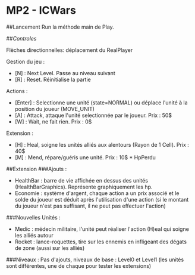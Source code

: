 # MP2 - ICWars

##Lancement
Run la méthode main de Play.

##*Controles*

Flèches directionnelles: déplacement du RealPlayer

Gestion du jeu :
- [N] : Next Level. Passe au niveau suivant
- [R] : Reset. Réinitialise la partie

Actions :
- [Enter] : Selectionne une unité (state=NORMAL) ou déplace l'unité à la position du joueur (MOVE_UNIT)
- [A] : Attack, attaque l'unité selectionnée par le joueur. Prix : 50$
- [W] : Wait, ne fait rien. Prix : 0$

Extension :
- [H] : Heal, soigne les unités alliés aux alentours (Rayon de 1 Cell). Prix : 40$
- [M] : Mend, répare/guéris une unité. Prix : 10$ * HpPerdu

##Extension
###Ajouts :
- HealthBar : barre de vie affichée en dessus des unités (HealthBarGraphics). Représente graphiquement les hp.
- Economie : système d'argent, chaque action a un prix associé et le solde du joueur est déduit 
après l'utilisation d'une action (si le montant du joueur n'est pas suffisant, il ne peut pas effectuer l'action)

###Nouvelles Unités :
- Medic : médecin militaire, l'unité peut réaliser l'action (H)eal qui soigne les alliés autour
- Rocket : lance-roquettes, tire sur les ennemis en infligeant des dégats de zone (aussi sur les alliés)

###Niveaux :
Pas d'ajouts, niveaux de base : Level0 et Level1 (les unités sont différentes, une de chaque pour tester les extensions)